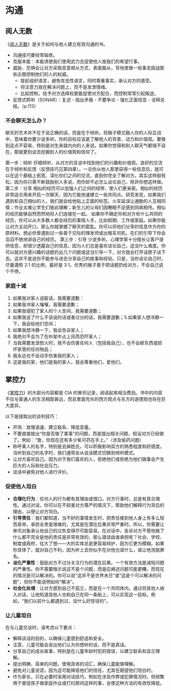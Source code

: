 # 沟通

## 阅人无数

《[阅人无数](https://book.douban.com/subject/35440574/)》是关于如何与他人建立有效沟通的书。

- 沟通技巧要经常锻炼。
- 克服本能：本能诱使我们使用武力去促使他人按我们的希望行事。
- 威胁、恐惧会让对方采取恶意顺从方式，表面服从，背地里做一些事去挑战那些企图控制他们的人的权威。
  - 提前组织语言，避免攻击性语言，同时尊重事实，承认对方的感受。
  - 将注意力放在解决问题上，而不是发泄情绪。
  - 比起控制，给予对方选择权更能促使对方配合，而控制常常引起叛逆。
- 反馈式聆听（SONAR）：复述 - 指出矛盾 - 不要争论 - 强化正面信息 - 诠释总结。（p.113）

### 不会聊天怎么办？

聊天的艺术并不在于说正确的话，而是在于倾听。将猴子模式融人你的人际互动中，意味着你要少说多听。你的目标应该是了解他人的背景、动力和价值观。要做到这点不容易，特别是对生来就内向的人来说。如果你觉得和别人聊天气都很不自在，那就更别谈去挖掘别人的价值观和信仰了。

第一步：倾听
仔细倾听，从对方的言谈中找到他们的兴趣和价值观。良好的交流在于倾听和反馈（反馈技巧见第四章）。一旦你从他人那里获得一些信息后，就可以在这个基础上拓宽、深化你们之间的交流，直到你完全了解对方。其实这样挺轻松，因为你只需不断鼓励别人多说，而你却不必怎么谈论自己，除非你想这样做。
第二步：分享
相似的经历可以加强人们之间的纽带，使人们更亲密。相似的经历非常适合用来开启一次聊天，因为它能快速建立一些共同点。研究发现，如果我们遇到和自己相似的人，我们就会给他贴上正面的标签。火车延误让通勤的人互相同情；作业太难让学生们彼此理解；新生儿的父母们因睡眠不足感到同病相怜。相似的经历能够自然而然地将人们连接在一起。
如果你不确定你和对方有什么共同的经历，你可以从大多数人都会经历的事情人手，比如假期、工作或家庭。如果你能让对方主动开口，那么你就掌握了聊天的密匙。你可以将他们分享的信息作为你的原材料。想必你曾遇到过一些善于交际的理发师或出租车司机，在们的引导下你会滔滔不绝地讲自己的经历。
第三步：引导
少说多听。心理学家十分擅长让客户提供信息，却很少透露自己的信息。因为人们总是喜欢谈论自己，这没什么难度。你可以就对方感兴趣的话题扔出几个问题或适当引导一下，对方就会打开话匣子谈下去。这并不是说你不能参与进去分享自己的故事和经验。只是，当你谈论自己时，尽量遵照 2:1 的比例，最好是 3:1。优秀的猴子善于把话题扔给对方，不会自己说个不停。

### 家庭十诫

1. 如果我对家人说脏话，我需要道歉：
2. 如果我冲家人嚷嚷，我需要道歉；
3. 如果我侵犯了家人的个人空间，我需要道歉；
4. 如果我说了什么不该说的话或者过分的话，我需要道歉；5.如果家人想冷静一下，我会给他们空间；
5. 如果我想冷静一下，我会告诉家人；
6. 我绝对不会为了在吵架中占上风而恐吓家人；
7. 当我需要发泄怒火时，我不会伤害任何人（包括我自己），也不会砸东西或损坏家里的任何物品；
8. 我永远也不会动手伤害我的家人；
9.  这是我的家，他们是我的家人，我会尊重他们，爱他们。

## 掌控力

《[掌控力](https://book.douban.com/subject/26970523/)》的大部分内容都是 CIA 的审讯记录，阅读起来相当费劲。书中的内容不仅与普通人的生活相距甚远，而且里面充斥的西方观点与东方的道德观也存在巨大差异。

以下是提取出的谈判技巧：

- 开场：放慢语速、建立联系、降低音量。
- 不要直接提出“你是否做了某事”的问题，而是提出相关问题，假设对方已经做了。例如：“詹，你现在还有多少氧可药在手上。”（涉及偷药问题）
- 称呼某人的名字，特别是去掉姓氏，可以积极影响双方的熟悉程度和好感度。当听到自己的名字时，我们通常会从说话模式切换到倾听模式。
- 让对方喜欢自己。因为对于我们喜欢的人，拒绝他们或拒绝为他们做事会产生巨大的人际和社会压力。
- 谈话中避免对他人进行评价。

### 促使他人坦白

- **合理化行为**：任何人的行为都有其理由或借口。对方行事时，总是有其合理性。通过对话，你可以在不损害对方尊严的情况下，帮助他们解释行为背后的理由，以便让对方坦白。
- **引导责任**：我们都知道，当不好的事情发生时，把责任推到他人身上有多么轻而易举。承担全责是艰难的，尤其是在潜在后果非常严重时。所以，你需要让审讯对象承认他自己的过失变得尽可能容易。在对话中，告诉对方不管他做了什么都不完全是他的责任是非常有效的，那么错误由谁承担呢？社会、学校、制度或政府，往大了想——大的实体总是更容易辩护，因为它更为模糊。如果你具体了，就对自己不利，因为听上去你似乎在对他允诺什么，或让他洗脱罪名。
- **淡化严重性**：鼓励对方不过分关注行为的潜在后果。一个有效方法是减轻问题的严重性。你不需要暗示说这不是个问题，而是应阐述问题可能更糟，而现在的情况是可以解决的。你可以说“这并不是世界末日”或“这是个可以解决的问题”，但你不能说明如何“解决”。
- **社会化处境**：让对方感到自己不孤立，而是在一个共同体内。通过将其他人纳入对话，让他知道其他人也和自己在同一条船上，可以实现这一目标。例如，“我们以前什么都遇到过，没什么好惊讶的”。

### 让儿童坦白

在与儿童交谈时，请考虑以下要点：

- 解释谈话的目的，以确保儿童感到舒适和安全。
- 注意，儿童可能会说出他们认为你想听的话，而不是真话。
- 分享自己的成长故事，特别是在儿童年龄时犯的错误，以建立联系和显示理解。
- 提出明确、简单的问题，使用具体的词汇，确保儿童能够理解。
- 避免对儿童说谎，因为这可能降低他们的信任，尤其在期望他们坦白时。
- 作为家长，只在必要时采用对话技巧，例如在涉及作弊或犯罪情况时。但频繁用于督促孩子做家庭作业或打扫房间这样的事，会使这种方法的有效性降低。
